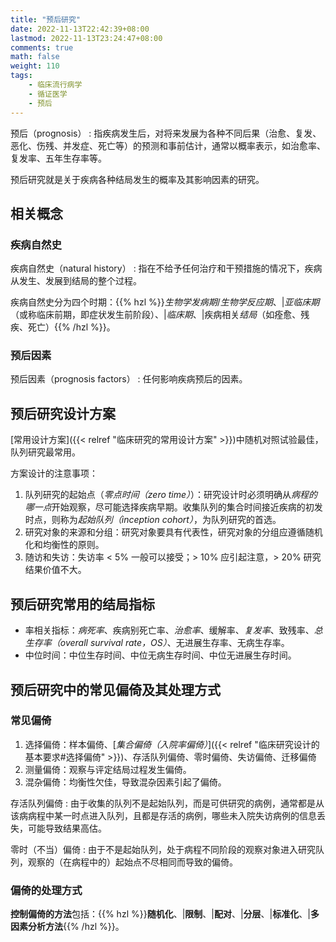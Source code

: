 ```yaml
---
title: "预后研究"
date: 2022-11-13T22:42:39+08:00
lastmod: 2022-11-13T23:24:47+08:00
comments: true
math: false
weight: 110
tags:
    - 临床流行病学
    - 循证医学
    - 预后
---
```


预后（prognosis）
: 指疾病发生后，对将来发展为各种不同后果（治愈、复发、恶化、伤残、并发症、死亡等）的预测和事前估计，通常以概率表示，如治愈率、复发率、五年生存率等。

预后研究就是关于疾病各种结局发生的概率及其影响因素的研究。

<!--more-->

## 相关概念

### 疾病自然史

疾病自然史（natural history）
: 指在不给予任何治疗和干预措施的情况下，疾病从发生、发展到结局的整个过程。

疾病自然史分为四个时期：{{% hzl %}}*生物学发病期*/*生物学反应期*、|*亚临床期*（或称临床前期，即症状发生前阶段）、|*临床期*、|疾病相关*结局*（如痊愈、残疾、死亡）{{% /hzl %}}。

### 预后因素

预后因素（prognosis factors）
: 任何影响疾病预后的因素。

## 预后研究设计方案

[常用设计方案]({{< relref "临床研究的常用设计方案" >}})中随机对照试验最佳，队列研究最常用。

方案设计的注意事项：

1. 队列研究的起始点（*零点时间（zero time）*）：研究设计时必须明确从*病程的哪一点*开始观察，尽可能选择疾病早期。收集队列的集合时间接近疾病的初发时点，则称为*起始队列（inception cohort）*，为队列研究的首选。
2. 研究对象的来源和分组：研究对象要具有代表性，研究对象的分组应遵循随机化和均衡性的原则。
3. 随访和失访：失访率 \< 5% 一般可以接受；\> 10% 应引起注意，\> 20% 研究结果价值不大。

## 预后研究常用的结局指标

- 率相关指标：*病死率*、疾病别死亡率、*治愈率*、缓解率、*复发率*、致残率、*总生存率（overall survival rate，OS）*、无进展生存率、无病生存率。
- 中位时间：中位生存时间、中位无病生存时间、中位无进展生存时间。

## 预后研究中的常见偏倚及其处理方式

### 常见偏倚

1. 选择偏倚：样本偏倚、[*集合偏倚（入院率偏倚）*]({{< relref "临床研究设计的基本要求#选择偏倚" >}})、存活队列偏倚、零时偏倚、失访偏倚、迁移偏倚
2. 测量偏倚：观察与评定结局过程发生偏倚。
3. 混杂偏倚：均衡性欠佳，导致混杂因素引起了偏倚。

存活队列偏倚
: 由于收集的队列不是起始队列，而是可供研究的病例，通常都是从该病病程中某一时点进入队列，且都是存活的病例，哪些未入院失访病例的信息丢失，可能导致结果高估。

零时（不当）偏倚
: 由于不是起始队列，处于病程不同阶段的观察对象进入研究队列，观察的（在病程中的）起始点不尽相同而导致的偏倚。

### 偏倚的处理方式

**控制偏倚的方法**包括：{{% hzl %}}**随机化**、|**限制**、|**配对**、|**分层**、|**标准化**、|**多因素分析方法**{{% /hzl %}}。

